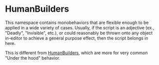 # HumanBuilders
This namespace contains monobehaviors that are flexible enough to be applied in a wide variety of cases. Usually, if the script is an adjective (ex., "Deadly", "Invisible", etc.), or could reasonably be thrown onto any object in-editor to achieve a general purpose effect, then the script belongs in here.

This is different from [HumanBuilders](https://github.com/hiltonjp/journey/tree/master/Assets/Production/0_Code/HumanBuilders/Components), which are more for very common "Under the hood" behavior.
